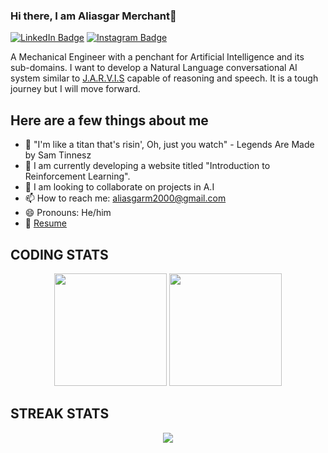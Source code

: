 ### Hi there, I am Aliasgar Merchant👋

[![LinkedIn Badge](https://img.shields.io/badge/LinkedIn-0077B5?style=flat-square&logo=linkedin&logoColor=white)](https://linkedin.com/in/aliasgar-merchant)
[![Instagram Badge](https://img.shields.io/badge/Instagram-E4405F?style=flat-square&logo=instagram&logoColor=white)](https://instagram.com/_aliasgar007_/)

A Mechanical Engineer with a penchant for Artificial Intelligence and its sub-domains. I want to develop a Natural Language conversational AI system similar to [J.A.R.V.I.S](https://marvelcinematicuniverse.fandom.com/wiki/J.A.R.V.I.S.) capable of reasoning and speech. It is a tough journey but I will move forward.

## Here are a few things about me
- 🤘 "I'm like a titan that's risin',
Oh, just you watch" - Legends Are Made by Sam Tinnesz
- 🔭 I am currently developing a website titled "Introduction to Reinforcement Learning".
- 👯 I am looking to collaborate on projects in A.I
- 📫 How to reach me: aliasgarm2000@gmail.com
- 😄 Pronouns: He/him
- 📝 [Resume]()

## CODING STATS
<p align = "center">
  <img height="180em" src="https://github-readme-stats.vercel.app/api?username=aliasgar-m&show_icons=true&hide_border=true&&count_private=true&include_all_commits=true&theme=gotham" />
  <img height="180em" src="https://github-readme-stats.vercel.app/api/top-langs/?username=aliasgar-m&show_icons=true&hide_border=true&layout=compact&langs_count=8&theme=gotham"/>
</p>

## STREAK STATS
<p align = "center">
    <img src="https://github-readme-streak-stats.herokuapp.com/?user=aliasgar-m&theme=gotham">
</p>


